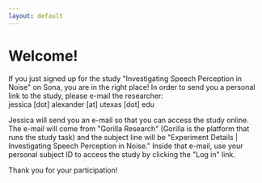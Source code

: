 ```yaml
---
layout: default
---
```


# Welcome!

If you just signed up for the study "Investigating Speech Perception in Noise" on Sona, you are in the right place!  In order to send you a personal link to the study, please e-mail the researcher: <br>
jessica [dot] alexander [at] utexas [dot] edu

Jessica will send you an e-mail so that you can access the study online. The e-mail will come from "Gorilla Research" (Gorilla is the platform that runs the study task) and the subject line will be "Experiment Details \| Investigating Speech Perception in Noise." Inside that e-mail, use your personal subject ID to access the study by clicking the "Log in" link.

Thank you for your participation!